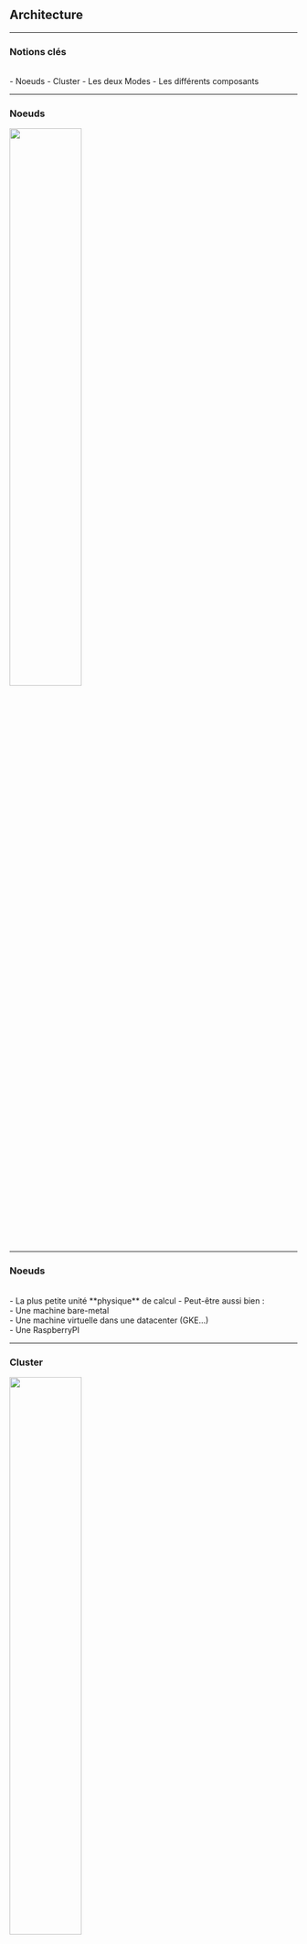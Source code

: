 ## Architecture


--------


### Notions clés

<br/>
- Noeuds
- Cluster
- Les deux Modes
- Les différents composants


--------


### Noeuds


<img src="Slides/Img/Services/nodes.png" width="50%" />


--------


### Noeuds

<br/>
- La plus petite unité **physique** de calcul
- Peut-être aussi bien :
<br/> - Une machine bare-metal
<br/> - Une machine virtuelle dans une datacenter (GKE...)
<br/> - Une RaspberryPI


--------


### Cluster


<img src="Slides/Img/Architecture/cluster.png" width="50%" />


--------


### Mode
#### Déclaratif

<br/>
- On décrit le **quoi**, pas le **comment** (impératif)
- Kubernetes est un système où l'on définit l'état désiré d'un objet
- Quelles applications doivent être démarrées...
- Sur quels noeuds ses applications doivent être démarrées
- Quelle politique doit être appliqué à ses applications
- Quelles port de mon application doit être utilisé
- La commande **apply** en particulier


--------


### Mode
#### Impératif

<br/>
- On décrit le **comment**, pas le **quoi** (déclaratif)
- Les commandes
<br/> - create
<br/> - delete
<br/> - update


--------


### architecture
#### interne
<br/>
<img src="Slides/Img/Presentation_de_k8s/5_2_k8s_architecture.png" width="600px" />


--------


<img src="Slides/Img/Presentation_de_k8s/architecture.png" width="80%" />



--------


### Composants
#### API SERVER
<br/>
- Point central de toutes les actions sur le cluster Kubernetes
- Tous les appels internes et externes passent ici
- Toutes les actions sont validés avant d'être exécutés
- Seul composant qui écrit dans la base ETCD
- Processus maître du cluster qui nécessite aussi d'être loadbalancé


--------


### Composants
#### KUBE SCHEDULER
<br/>
- Détermine quel pod doit tourner sur quel noeud en fonction des ressources
- Capable d'attendre et de retenter l'affectation dans le temps (disponibilité de volumes par exemple)


--------

### Composants
#### KUBE CONTROLLER MANAGER
<br/>
- Daemon fonctionnant en boucle infini qui interagit avec l'API-SERVER pour déterminer l'état du cluster
- Si l'état n'est pas celui souhaité, ce contrôleur va contacter le contrôleur adéquate
- Il existe de nombreux contrôleurs : EndPoint, Replication... Namespace...


--------

### Composants
#### WORKER Node

<br/>
- Précédemment appelé Minion
- Ce sont les noeuds applicatifs
- Ils contiennent tous une **kubelet** et un **kube-proxy**
- Le **kubelet** pilote Docker ou RKT
- Le **kube-Proxy** est en charge de gérer la connection aux réseaux



--------


### Composants
#### Kubelet
<br/>
- Responsable des changements d'état et de la configuration des noeuds WORKER
- Il accepte les requêtes au format YAML ou JSON respectant la spécification PodSpec
- Assure la création et l'accès aux pods pour les objets de type Storage, Secrets et ConfigMaps
